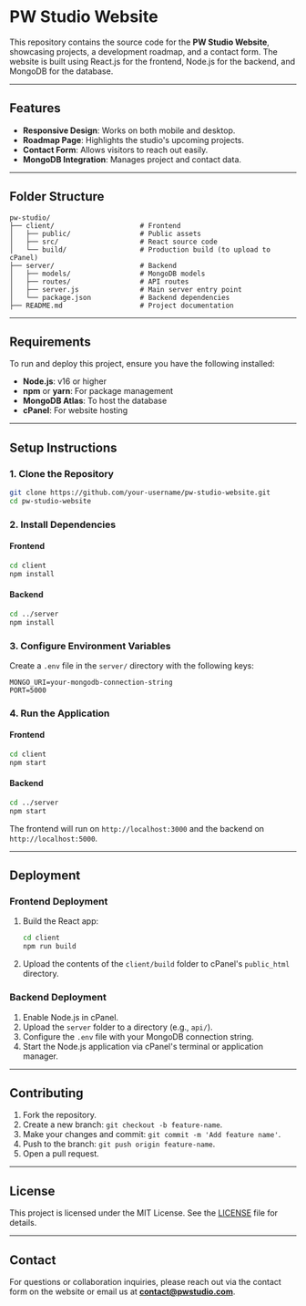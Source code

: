 # PW Studio Website

This repository contains the source code for the **PW Studio Website**, showcasing projects, a development roadmap, and a contact form. The website is built using React.js for the frontend, Node.js for the backend, and MongoDB for the database.

---

## Features

- **Responsive Design**: Works on both mobile and desktop.
- **Roadmap Page**: Highlights the studio's upcoming projects.
- **Contact Form**: Allows visitors to reach out easily.
- **MongoDB Integration**: Manages project and contact data.

---

## Folder Structure

```plaintext
pw-studio/
├── client/                     # Frontend
│   ├── public/                 # Public assets
│   ├── src/                    # React source code
│   └── build/                  # Production build (to upload to cPanel)
├── server/                     # Backend
│   ├── models/                 # MongoDB models
│   ├── routes/                 # API routes
│   ├── server.js               # Main server entry point
│   └── package.json            # Backend dependencies
├── README.md                   # Project documentation
```

---

## Requirements

To run and deploy this project, ensure you have the following installed:

- **Node.js**: v16 or higher
- **npm** or **yarn**: For package management
- **MongoDB Atlas**: To host the database
- **cPanel**: For website hosting

---

## Setup Instructions

### 1. Clone the Repository
```bash
git clone https://github.com/your-username/pw-studio-website.git
cd pw-studio-website
```

### 2. Install Dependencies
#### Frontend
```bash
cd client
npm install
```
#### Backend
```bash
cd ../server
npm install
```

### 3. Configure Environment Variables
Create a `.env` file in the `server/` directory with the following keys:
```env
MONGO_URI=your-mongodb-connection-string
PORT=5000
```

### 4. Run the Application
#### Frontend
```bash
cd client
npm start
```
#### Backend
```bash
cd ../server
npm start
```

The frontend will run on `http://localhost:3000` and the backend on `http://localhost:5000`.

---

## Deployment

### Frontend Deployment
1. Build the React app:
   ```bash
   cd client
   npm run build
   ```
2. Upload the contents of the `client/build` folder to cPanel's `public_html` directory.

### Backend Deployment
1. Enable Node.js in cPanel.
2. Upload the `server` folder to a directory (e.g., `api/`).
3. Configure the `.env` file with your MongoDB connection string.
4. Start the Node.js application via cPanel's terminal or application manager.

---

## Contributing

1. Fork the repository.
2. Create a new branch: `git checkout -b feature-name`.
3. Make your changes and commit: `git commit -m 'Add feature name'`.
4. Push to the branch: `git push origin feature-name`.
5. Open a pull request.

---

## License

This project is licensed under the MIT License. See the [LICENSE](LICENSE) file for details.

---

## Contact

For questions or collaboration inquiries, please reach out via the contact form on the website or email us at **contact@pwstudio.com**.